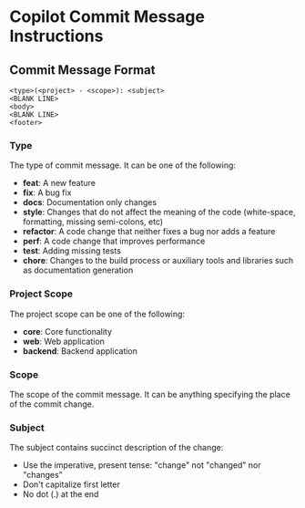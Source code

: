 # Copilot Commit Message Instructions

## Commit Message Format

```
<type>(<project> - <scope>): <subject>
<BLANK LINE>
<body>
<BLANK LINE>
<footer>
```

### Type

The type of commit message. It can be one of the following:

- **feat**: A new feature
- **fix**: A bug fix
- **docs**: Documentation only changes
- **style**: Changes that do not affect the meaning of the code (white-space, formatting, missing semi-colons, etc)
- **refactor**: A code change that neither fixes a bug nor adds a feature
- **perf**: A code change that improves performance
- **test**: Adding missing tests
- **chore**: Changes to the build process or auxiliary tools and libraries such as documentation generation

### Project Scope

The project scope can be one of the following:

- **core**: Core functionality
- **web**: Web application
- **backend**: Backend application

### Scope

The scope of the commit message. It can be anything specifying the place of the commit change.

### Subject 

The subject contains succinct description of the change:

- Use the imperative, present tense: "change" not "changed" nor "changes"
- Don't capitalize first letter
- No dot (.) at the end